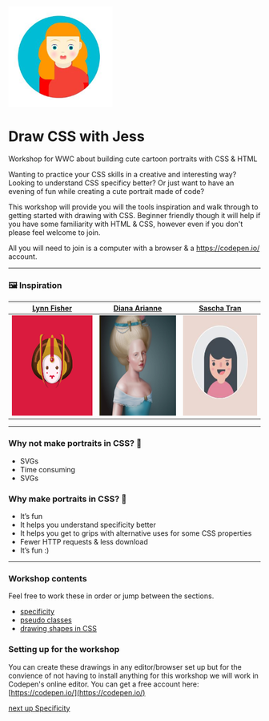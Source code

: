 <img src="/imgs/portratit CSS.JPG" alt="Single Div example one" height="200" />

# Draw CSS with Jess  

Workshop for WWC about building cute cartoon portraits with CSS &amp; HTML

Wanting to practice your CSS skills in a creative and interesting way? Looking to understand CSS specificy better? Or just want to have an evening of fun while creating a cute portrait made of code?

This workshop will provide you will the tools inspiration and walk through to getting started with drawing with CSS. Beginner friendly though it will help if you have some familiarity with HTML & CSS, however even if you don't please feel welcome to join.

All you will need to join is a computer with a browser & a https://codepen.io/ account.

---

### 🖼️ Inspiration 

| [Lynn Fisher](https://a.singlediv.com/)        | [Diana Arianne](http://diana-adrianne.com/)  | [Sascha Tran](https://codepen.io/sashatran/)
| :-----------------------------------------------------------:| :--------------------------------------------------------:|:---------------------------------------------------------:|
| <img src="/imgs/Screenshot from 2019-02-02 22-47-16.png" alt="Single Div example one" height="200" />| <img src="/imgs/diana-adrianne1.jpg" alt="Diana Adiranne example" height="200" /> | <img src="/imgs/sasha_example.JPG" alt="Diana Adiranne example" height="200" /> |

---

### Why not make portraits in CSS? 🤔

* SVGs
* Time consuming
* SVGs

### Why make portraits in CSS? 🎨

* It’s fun
* It helps you understand specificity better
* It helps you get to grips with alternative uses for some CSS properties
* Fewer HTTP requests & less download
* It’s fun :)

---

### Workshop contents

Feel free to work these in order or jump between the sections.

* [specificity]()
* [pseudo classes]()
* [drawing shapes in CSS]()

### Setting up for the workshop
You can create these drawings in any editor/browser set up but for the convience of not having to install anything for this workshop we will work in Codepen's online editor. You can get a free account here: [https://codepen.io/](https://codepen.io/)

[next up Specificity](/specificity.md)
